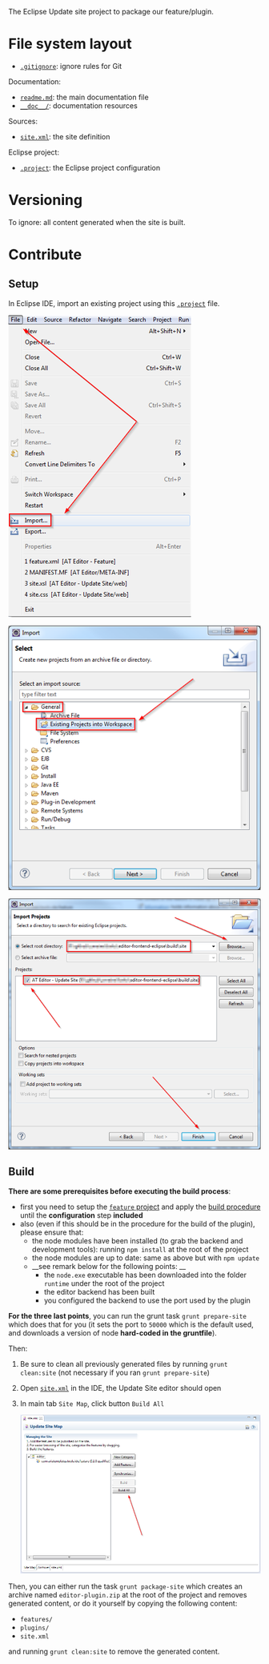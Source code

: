 The Eclipse Update site project to package our feature/plugin.





# File system layout

- [`.gitignore`](./gitignore): ignore rules for Git

Documentation: 

- [`readme.md`](./readme.md): the main documentation file
- [`__doc__/`](./__doc__/): documentation resources

Sources: 

- [`site.xml`](./site.xml): the site definition

Eclipse project: 

- [`.project`](./.project): the Eclipse project configuration





# Versioning

To ignore: all content generated when the site is built.





# Contribute

## Setup

In Eclipse IDE, import an existing project using this [`.project`](./.project) file.

![](./__doc__/import-step1.png)

![](./__doc__/import-step2.png)

![](./__doc__/import-step3.png)

## Build

__There are some prerequisites before executing the build process__:

- first you need to setup the [`feature` project](../feature) and apply the [build procedure](../feature#build) until the __configuration__ step __included__
- also (even if this should be in the procedure for the build of the plugin), please ensure that:
	- the node modules have been installed (to grab the backend and development tools): running `npm install` at the root of the project
	- the node modules are up to date: same as above but with `npm update`
	- __see remark below for the following points: __
		- the `node.exe` executable has been downloaded into the folder `runtime` under the root of the project
		- the editor backend has been built
		- you configured the backend to use the port used by the plugin

__For the three last points__, you can run the grunt task `grunt prepare-site` which does that for you (it sets the port to `50000` which is the default used, and downloads a version of node __hard-coded in the gruntfile__).

Then:

1. Be sure to clean all previously generated files by running `grunt clean:site` (not necessary if you ran `grunt prepare-site`)
1. Open [`site.xml`](./site.xml) in the IDE, the Update Site editor should open
1. In main tab `Site Map`, click button `Build All`

    ![](./__doc__/build.png)


Then, you can either run the task `grunt package-site` which creates an archive named `editor-plugin.zip` at the root of the project and removes generated content, or do it yourself by copying the following content:

- `features/`
- `plugins/`
- `site.xml`

and running `grunt clean:site` to remove the generated content.
